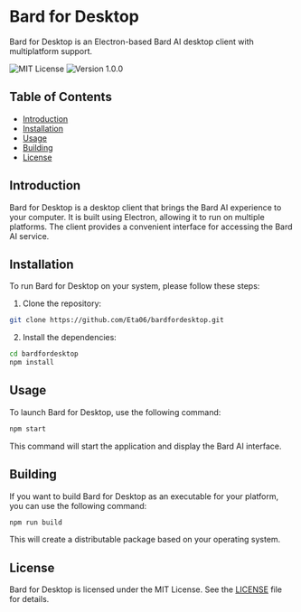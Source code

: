 # Bard for Desktop

Bard for Desktop is an Electron-based Bard AI desktop client with multiplatform support.

![MIT License](https://img.shields.io/github/license/Eta06/bardfordesktop) ![Version 1.0.0](https://img.shields.io/badge/version-1.0.0-blue)

## Table of Contents
- [Introduction](#introduction)
- [Installation](#installation)
- [Usage](#usage)
- [Building](#building)
- [License](#license)

## Introduction
Bard for Desktop is a desktop client that brings the Bard AI experience to your computer. It is built using Electron, allowing it to run on multiple platforms. The client provides a convenient interface for accessing the Bard AI service.

## Installation
To run Bard for Desktop on your system, please follow these steps:

1. Clone the repository:

```bash
git clone https://github.com/Eta06/bardfordesktop.git
```

2. Install the dependencies:
```bash
cd bardfordesktop
npm install
```

## Usage
To launch Bard for Desktop, use the following command:
```bash
npm start
```

This command will start the application and display the Bard AI interface.

## Building
If you want to build Bard for Desktop as an executable for your platform, you can use the following command:
```bash
npm run build
```

This will create a distributable package based on your operating system.

## License
Bard for Desktop is licensed under the MIT License. See the [LICENSE](LICENSE) file for details.


